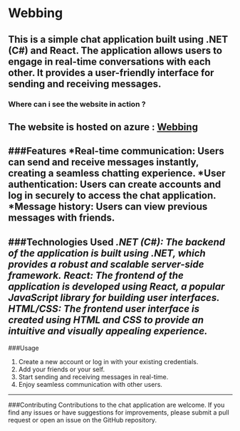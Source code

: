 # Webbing
This is a simple chat application built using .NET (C#) and React. The application allows users to engage in real-time conversations with each other. It provides a user-friendly interface for sending and receiving messages.
---
### Where can i see the website in action ?
The website is hosted on azure : [Webbing](https://webbingz.azurewebsites.net/ "Webbing")
---
###Features
*Real-time communication: Users can send and receive messages instantly, creating a seamless chatting experience.
*User authentication: Users can create accounts and log in securely to access the chat application.
*Message history: Users can view previous messages with friends.
---
###Technologies Used
*.NET (C#): The backend of the application is built using .NET, which provides a robust and scalable server-side framework.*
*React: The frontend of the application is developed using React, a popular JavaScript library for building user interfaces.*
*HTML/CSS: The frontend user interface is created using HTML and CSS to provide an intuitive and visually appealing experience.*
---
###Usage
1. Create a new account or log in with your existing credentials.
2. Add your friends or your self.
3. Start sending and receiving messages in real-time.
4. Enjoy seamless communication with other users.
---
###Contributing
Contributions to the chat application are welcome. If you find any issues or have suggestions for improvements, please submit a pull request or open an issue on the GitHub repository.
